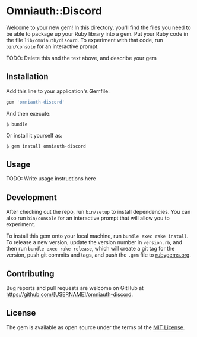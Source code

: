# Omniauth::Discord

Welcome to your new gem! In this directory, you'll find the files you need to be able to package up your Ruby library into a gem. Put your Ruby code in the file `lib/omniauth/discord`. To experiment with that code, run `bin/console` for an interactive prompt.

TODO: Delete this and the text above, and describe your gem

## Installation

Add this line to your application's Gemfile:

```ruby
gem 'omniauth-discord'
```

And then execute:

    $ bundle

Or install it yourself as:

    $ gem install omniauth-discord

## Usage

TODO: Write usage instructions here

## Development

After checking out the repo, run `bin/setup` to install dependencies. You can also run `bin/console` for an interactive prompt that will allow you to experiment.

To install this gem onto your local machine, run `bundle exec rake install`. To release a new version, update the version number in `version.rb`, and then run `bundle exec rake release`, which will create a git tag for the version, push git commits and tags, and push the `.gem` file to [rubygems.org](https://rubygems.org).

## Contributing

Bug reports and pull requests are welcome on GitHub at https://github.com/[USERNAME]/omniauth-discord.


## License

The gem is available as open source under the terms of the [MIT License](http://opensource.org/licenses/MIT).

